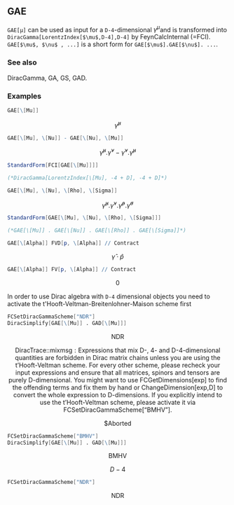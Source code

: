 ##  GAE 

`GAE[μ]` can be used as input for a `D-4`-dimensional $\gamma^\mu$and is transformed into `DiracGamma[LorentzIndex[$\mu$,D-4],D-4]` by FeynCalcInternal (=FCI). `GAE[$\mu$, $\nu$ , ...]` is a short form for `GAE[$\mu$].GAE[$\nu$]. ...`.

###  See also 

DiracGamma, GA, GS, GAD.

###  Examples 

```mathematica
GAE[\[Mu]]
```

$$\hat{\gamma }^{\mu }$$

```mathematica
GAE[\[Mu], \[Nu]] - GAE[\[Nu], \[Mu]]
```

$$\hat{\gamma }^{\mu }.\hat{\gamma }^{\nu }-\hat{\gamma }^{\nu }.\hat{\gamma }^{\mu }$$

```mathematica
StandardForm[FCI[GAE[\[Mu]]]]

(*DiracGamma[LorentzIndex[\[Mu], -4 + D], -4 + D]*)
```

```mathematica
GAE[\[Mu], \[Nu], \[Rho], \[Sigma]]
```

$$\hat{\gamma }^{\mu }.\hat{\gamma }^{\nu }.\hat{\gamma }^{\rho }.\hat{\gamma }^{\sigma }$$

```mathematica
StandardForm[GAE[\[Mu], \[Nu], \[Rho], \[Sigma]]]

(*GAE[\[Mu]] . GAE[\[Nu]] . GAE[\[Rho]] . GAE[\[Sigma]]*)
```

```mathematica
GAE[\[Alpha]] FVD[p, \[Alpha]] // Contract
```

$$\hat{\gamma }\cdot \hat{p}$$

```mathematica
GAE[\[Alpha]] FV[p, \[Alpha]] // Contract
```

$$0$$

In order to use Dirac algebra with `D-4` dimensional objects you need to activate the t'Hooft-Veltman-Breitenlohner-Maison scheme first

```mathematica
FCSetDiracGammaScheme["NDR"]
DiracSimplify[GAE[\[Mu]] . GAD[\[Mu]]]
```

$$\text{NDR}$$

$$\text{}\text{DiracTrace}\text{::}\text{mixmsg}: \text{Expressions that mix D-, 4- and D-4-dimensional quantities are forbidden in Dirac matrix chains unless you are using the t'Hooft-Veltman scheme. For every other scheme, please recheck your input expressions and ensure that all matrices, spinors and tensors are purely D-dimensional. You might want to use FCGetDimensions[exp] to find the offending terms and fix them by hand or ChangeDimension[exp,D] to convert the whole expression to D-dimensions. If you explicitly intend to use the t'Hooft-Veltman scheme, please activate it via FCSetDiracGammaScheme[{``}BMHV{''}].}$$

$$\text{$\$$Aborted}$$

```mathematica
FCSetDiracGammaScheme["BMHV"]
DiracSimplify[GAE[\[Mu]] . GAD[\[Mu]]]
```

$$\text{BMHV}$$

$$D-4$$

```mathematica
FCSetDiracGammaScheme["NDR"]
```

$$\text{NDR}$$